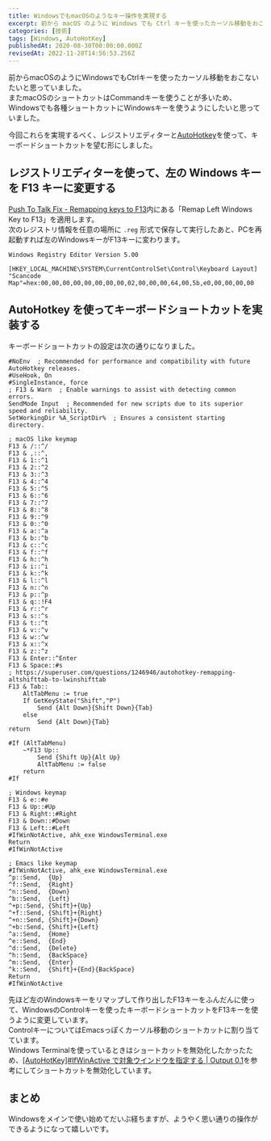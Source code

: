 ```yaml
---
title: WindowsでもmacOSのようなキー操作を実現する
excerpt: 前から macOS のように Windows でも Ctrl キーを使ったカーソル移動をおこないたいと思っていました。
categories: [技術]
tags: [Windows, AutoHotKey]
publishedAt: 2020-08-30T00:00:00.000Z
revisedAt: 2022-11-28T14:56:53.256Z
---
```


前からmacOSのようにWindowsでもCtrlキーを使ったカーソル移動をおこないたいと思っていました。\
またmacOSのショートカットはCommandキーを使うことが多いため、Windowsでも各種ショートカットにWindowsキーを使うようにしたいと思っていました。

今回これらを実現するべく、レジストリエディターと[AutoHotkey](https://www.autohotkey.com/)を使って、キーボードショートカットを望む形にしました。

## レジストリエディターを使って、左の Windows キーを F13 キーに変更する

[Push To Talk Fix - Remapping keys to F13](http://www.grismar.net/ventrilocapsfix/)内にある「Remap Left Windows Key to F13」を適用します。\
次のレジストリ情報を任意の場所に `.reg` 形式で保存して実行したあと、PCを再起動すれば左のWindowsキーがF13キーに変わります。

    Windows Registry Editor Version 5.00

    [HKEY_LOCAL_MACHINE\SYSTEM\CurrentControlSet\Control\Keyboard Layout]
    "Scancode Map"=hex:00,00,00,00,00,00,00,00,02,00,00,00,64,00,5b,e0,00,00,00,00

## AutoHotkey を使ってキーボードショートカットを実装する

キーボードショートカットの設定は次の通りになりました。

```ahk
#NoEnv  ; Recommended for performance and compatibility with future AutoHotkey releases.
#UseHook, On
#SingleInstance, force
; F13 & Warn  ; Enable warnings to assist with detecting common errors.
SendMode Input  ; Recommended for new scripts due to its superior speed and reliability.
SetWorkingDir %A_ScriptDir%  ; Ensures a consistent starting directory.

; macOS like keymap
F13 & /::^/
F13 & ,::^,
F13 & 1::^1
F13 & 2::^2
F13 & 3::^3
F13 & 4::^4
F13 & 5::^5
F13 & 6::^6
F13 & 7::^7
F13 & 8::^8
F13 & 9::^9
F13 & 0::^0
F13 & a::^a
F13 & b::^b
F13 & c::^c
F13 & f::^f
F13 & h::^h
F13 & i::^i
F13 & k::^k
F13 & l::^l
F13 & n::^n
F13 & p::^p
F13 & q::!F4
F13 & r::^r
F13 & s::^s
F13 & t::^t
F13 & v::^v
F13 & w::^w
F13 & x::^x
F13 & z::^z
F13 & Enter::^Enter
F13 & Space::#s
; https://superuser.com/questions/1246946/autohotkey-remapping-altshifttab-to-lwinshifttab
F13 & Tab::
    AltTabMenu := true
    If GetKeyState("Shift","P")
        Send {Alt Down}{Shift Down}{Tab}
    else
        Send {Alt Down}{Tab}
return

#If (AltTabMenu)
    ~*F13 Up::
        Send {Shift Up}{Alt Up}
        AltTabMenu := false
    return
#If

; Windows keymap
F13 & e::#e
F13 & Up::#Up
F13 & Right::#Right
F13 & Down::#Down
F13 & Left::#Left
#IfWinNotActive, ahk_exe WindowsTerminal.exe
Return
#IfWinNotActive

; Emacs like keymap
#IfWinNotActive, ahk_exe WindowsTerminal.exe
^p::Send,  {Up}
^f::Send,  {Right}
^n::Send,  {Down}
^b::Send,  {Left}
^+p::Send, {Shift}+{Up}
^+f::Send, {Shift}+{Right}
^+n::Send, {Shift}+{Down}
^+b::Send, {Shift}+{Left}
^a::Send,  {Home}
^e::Send,  {End}
^d::Send,  {Delete}
^h::Send,  {BackSpace}
^m::Send,  {Enter}
^k::Send,  {Shift}+{End}{BackSpace}
Return
#IfWinNotActive
```

先ほど左のWindowsキーをリマップして作り出したF13キーをふんだんに使って、WindowsのControlキーを使ったキーボードショートカットをF13キーを使うように変更しています。\
ControlキーについてはEmacsっぽくカーソル移動のショートカットに割り当てています。\
Windows Terminalを使っているときはショートカットを無効化したかったため、[\[AutoHotKey\]#IfWinActive で対象ウインドウを指定する | Output 0.1](https://pouhon.net/ahk-win-active/2812/)を参考にしてショートカットを無効化しています。

## まとめ

Windowsをメインで使い始めてだいぶ経ちますが、ようやく思い通りの操作ができるようになって嬉しいです。
